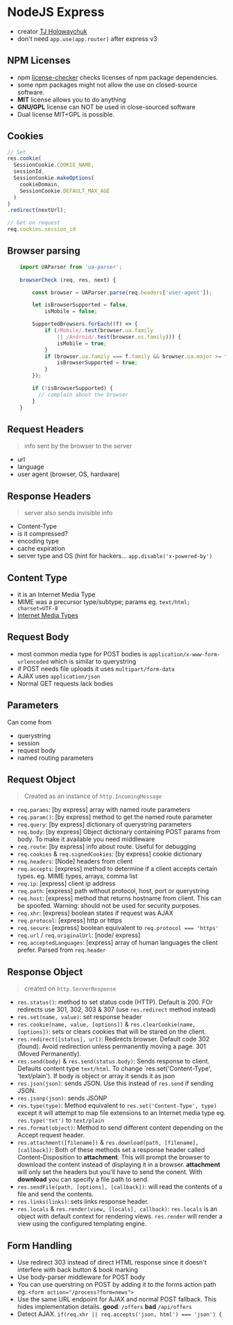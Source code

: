 # NodeJS Express

- creator [TJ Holowaychuk](https://medium.com/@tjholowaychuk)
- don't need `app.use(app.router)` after express v3

## NPM Licenses

- npm [license-checker](https://github.com/davglass/license-checker) checks licenses of npm package dependencies.
- some npm packages might not allow the use on closed-source software.
- **MIT** license allows you to do anything
- **GNU/GPL** license can NOT be used in close-sourced software
- Dual license MIT+GPL is possible.

## Cookies

```javascript
// Set
res.cookie(
  SessionCookie.COOKIE_NAME, 
  sessionId,
  SessionCookie.makeOptions(
    cookieDomain,
    SessionCookie.DEFAULT_MAX_AGE
  )
)
.redirect(nextUrl);

// Get on request
req.cookies.session_id
```

## Browser parsing

```javascript
    import UAParser from 'ua-parser';
    
    browserCheck (req, res, next) {

        const browser = UAParser.parse(req.headers['user-agent']);

        let isBrowserSupported = false,
            isMobile = false;

        SupportedBrowsers.forEach((f) => {
            if (/Mobile/.test(browser.ua.family
                || /Android/.test(browser.os.family))) {
                isMobile = true;
            }
            if (browser.ua.family === f.family && browser.ua.major >= f.major) {
                isBrowserSupported = true;
            }
        }); 

        if (!isBrowserSupported) {
          // complain about the browser
        } 
    }
```

## Request Headers

> info sent by the browser to the server

- url
- language
- user agent (browser, OS, hardware)

## Response Headers

> server also sends invisible info

- Content-Type
- is it compressed?
- encoding type
- cache expiration
- server type and OS (hint for hackers... `app.disable('x-powered-by')`

## Content Type
- it is an Internet Media Type
- MIME was a precursor type/subtype; params eg. `text/html; charset=UTF-8`
- [Internet Media Types](www.iana.org/assignments/media-types/media-types.xhtml)

## Request Body

- most common media type for POST bodies is `application/x-www-form-urlencoded` which is similar to querystring
- if POST needs file uploads it uses `multipart/form-data`
- AJAX uses `application/json`
- Normal GET requests lack bodies

## Parameters

Can come from

- querystring
- session
- request body
- named routing parameters

## Request Object

> Created as an instance of `http.IncomingMessage`

- `req.params`: [by express] array with named route parameters
- `req.param()`: [by express] method to get the named route parameter
- `req.query`: [by express] dictionary of querystring parameters
- `req.body`: [by express] Object dictionary containing POST params from body. To make it available you need middleware
- `req.route`: [by express] info about route. Useful for debugging
- `req.cookies` & `req.signedCookies`: [by express] cookie dictionary
- `req.headers`: [Node] headers from client
- `req.accepts`: [express] method to determine if a client accepts certain types. eg. MIME types, arrays, comma list
- `req.ip`: [express] client ip address
- `req.path`: [express] path without protocol, host, port or querystring
- `req.host`: [express] method that returns hostname from client. This can be spoofed. Warning: should not be used for security purposes.
- `req.xhr`: [express] boolean states if request was AJAX
- `req.protocol`: [express] http or https
- `req.secure`: [express] boolean equivalent to `req.protocol === 'https'`
- `req.url` / `req.originalUrl`: [node/ express]
- `req.acceptedLanguages`: [express] array of human languages the client prefer. Parsed from `req.header`

## Response Object

> created on `http.ServerResponse`

- `res.status()`: method to set status code (HTTP). Default is 200. FOr redirects use 301, 302, 303 & 307 (use `res.redirect` method instead)
- `res.set(name, value)`: set response header
- `res.cookie(name, value, [options])` & `res.clearCookie(name, [options])`: sets or clears cookies that will be stared on the client.
- `res.redirect([status], url)`: Redirects browser. Default code 302 (found). Avoid redirection unless permanently moving a page. 301 (Moved Permanently).
- `res.send(body)` & `res.send(status.body)`: Sends response to client. Defaults content type `text/html`. To change `res.set('Content-Type', 'text/plain'). If body is object or array it sends it as json
- `res.json(json)`: sends JSON. Use this instead of `res.send` if sending JSON.
- `res.jsonp(json)`: sends JSONP
- `res.type(type)`: Method equivalent to `res.set('Content-Type', type)` except it will attempt to map file extensions to an Internet media type eg. `res.type('txt')` to `text/plain`
- `res.format(object)`: Method to send different content depending on the Accept request header.
- `res.attachment([filename])` & `res.download(path, [filename], [callback])`: Both of these methods set a response header called Content-Disposition to **attachment**. This will prompt the browser to download the content instead of displaying it in a browser. **attachment** will only set the headers but you'll have to send the conent. With **download** you can specify a file path to send.
- `res.sendFile(path, [options], [callback])`: will read the contents of a file and send the contents.
- `res.links(links)`: sets links response header.
- `res.locals` & `res.render(view, [locals], callback)`: `res.locals` is an object with default context for rendering views. `res.render` will render a view using the configured templating engine.

## Form Handling

- Use redirect 303 instead of direct HTML response since it doesn't interfere with back button & book marking
- Use body-parser middleware for POST body
- You can use querstring on POST by adding it to the forms action path eg. `<form action="/process?form=news">`
- Use the same URL endpoint for AJAX and normal POST fallback. This hides implementation details. **good**: `/offers` **bad** `/api/offers`
- Detect AJAX. `if(req.xhr || req.accepts('json, html') === 'json') {`

